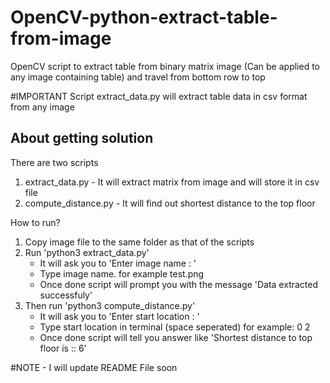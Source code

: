 # OpenCV-python-extract-table-from-image
OpenCV script to extract table from binary matrix image (Can be applied to any image containing table) and travel from bottom row to top

#IMPORTANT
Script extract_data.py will extract table data in csv format from any image

## About getting solution
There are two scripts
1. extract_data.py - It will extract matrix from image and will store it in csv file
2. compute_distance.py - It will find out shortest distance to the top floor

How to run?
1. Copy image file to the same folder as that of the scripts
2. Run 'python3 extract_data.py'
    - It will ask you to 'Enter image name : '
    - Type image name. for example test.png
    - Once done script will prompt you with the message 'Data extracted successfuly'
3. Then run 'python3 compute_distance.py'
    - It will ask you to 'Enter start location : '
    - Type start location in terminal (space seperated) for example: 0 2
    - Once done script will tell you answer like 'Shortest distance to top floor is ::  6'
    
#NOTE - I will update README File soon
